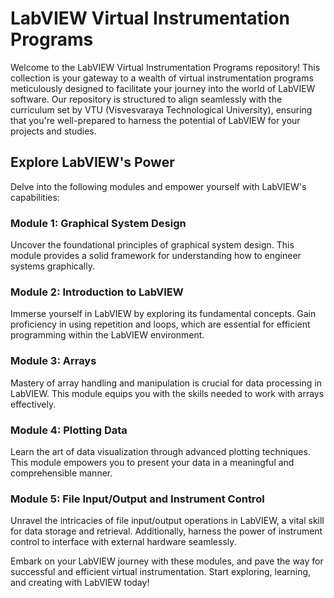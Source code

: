 # LabVIEW Virtual Instrumentation Programs

Welcome to the LabVIEW Virtual Instrumentation Programs repository! This collection is your gateway to a wealth of virtual instrumentation programs meticulously designed to facilitate your journey into the world of LabVIEW software. Our repository is structured to align seamlessly with the curriculum set by VTU (Visvesvaraya Technological University), ensuring that you're well-prepared to harness the potential of LabVIEW for your projects and studies.

## Explore LabVIEW's Power

Delve into the following modules and empower yourself with LabVIEW's capabilities:

### Module 1: Graphical System Design
Uncover the foundational principles of graphical system design. This module provides a solid framework for understanding how to engineer systems graphically.

### Module 2: Introduction to LabVIEW
Immerse yourself in LabVIEW by exploring its fundamental concepts. Gain proficiency in using repetition and loops, which are essential for efficient programming within the LabVIEW environment.

### Module 3: Arrays
Mastery of array handling and manipulation is crucial for data processing in LabVIEW. This module equips you with the skills needed to work with arrays effectively.

### Module 4: Plotting Data
Learn the art of data visualization through advanced plotting techniques. This module empowers you to present your data in a meaningful and comprehensible manner.

### Module 5: File Input/Output and Instrument Control
Unravel the intricacies of file input/output operations in LabVIEW, a vital skill for data storage and retrieval. Additionally, harness the power of instrument control to interface with external hardware seamlessly.

Embark on your LabVIEW journey with these modules, and pave the way for successful and efficient virtual instrumentation. Start exploring, learning, and creating with LabVIEW today!
